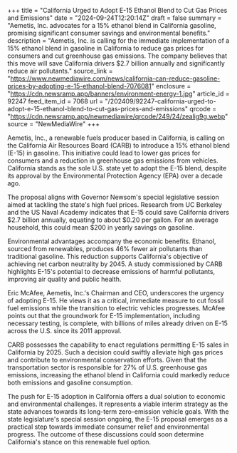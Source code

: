 +++
title = "California Urged to Adopt E-15 Ethanol Blend to Cut Gas Prices and Emissions"
date = "2024-09-24T12:20:14Z"
draft = false
summary = "Aemetis, Inc. advocates for a 15% ethanol blend in California gasoline, promising significant consumer savings and environmental benefits."
description = "Aemetis, Inc. is calling for the immediate implementation of a 15% ethanol blend in gasoline in California to reduce gas prices for consumers and cut greenhouse gas emissions. The company believes that this move will save California drivers $2.7 billion annually and significantly reduce air pollutants."
source_link = "https://www.newmediawire.com/news/california-can-reduce-gasoline-prices-by-adopting-e-15-ethanol-blend-7076081"
enclosure = "https://cdn.newsramp.app/banners/environment-energy-1.jpg"
article_id = 92247
feed_item_id = 7068
url = "/202409/92247-california-urged-to-adopt-e-15-ethanol-blend-to-cut-gas-prices-and-emissions"
qrcode = "https://cdn.newsramp.app/newmediawire/qrcode/249/24/zealig9g.webp"
source = "NewMediaWire"
+++

<p>Aemetis, Inc., a renewable fuels producer based in California, is calling on the California Air Resources Board (CARB) to introduce a 15% ethanol blend (E-15) in gasoline. This initiative could lead to lower gas prices for consumers and a reduction in greenhouse gas emissions from vehicles. California stands as the sole U.S. state yet to adopt the E-15 blend, despite its approval by the Environmental Protection Agency (EPA) over a decade ago.</p><p>The proposal aligns with Governor Newsom's special legislative session aimed at tackling the state's high fuel prices. Research from UC Berkeley and the US Naval Academy indicates that E-15 could save California drivers $2.7 billion annually, equating to about $0.20 per gallon. For an average household, this could mean $200 in yearly savings on gasoline.</p><p>Environmental advantages accompany the economic benefits. Ethanol, sourced from renewables, produces 46% fewer air pollutants than traditional gasoline. This reduction supports California's objective of achieving net carbon neutrality by 2045. A study commissioned by CARB highlights E-15's potential to decrease emissions of harmful pollutants, improving air quality and public health.</p><p>Eric McAfee, Aemetis, Inc.'s Chairman and CEO, underscores the urgency of adopting E-15. He views it as a critical, immediate measure to cut fossil fuel emissions while the transition to electric vehicles progresses. McAfee points out that the groundwork for E-15 implementation, including necessary testing, is complete, with billions of miles already driven on E-15 across the U.S. since its 2011 approval.</p><p>CARB possesses the capability to enact regulations permitting E-15 sales in California by 2025. Such a decision could swiftly alleviate high gas prices and contribute to environmental conservation efforts. Given that the transportation sector is responsible for 27% of U.S. greenhouse gas emissions, increasing the ethanol blend in California could markedly reduce both emissions and gasoline consumption.</p><p>The push for E-15 adoption in California offers a dual solution to economic and environmental challenges. It represents a viable interim strategy as the state advances towards its long-term zero-emission vehicle goals. With the state legislature's special session ongoing, the E-15 proposal emerges as a practical step towards immediate consumer relief and environmental progress. The outcome of these discussions could soon determine California's stance on this renewable fuel option.</p>